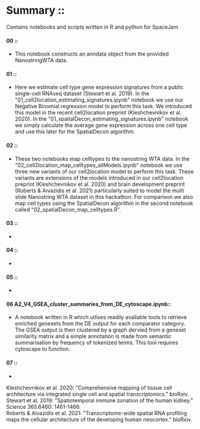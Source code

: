 # Summary ::
Contains notebooks and scripts written in R and python for SpaceJam

#### 00 ::
- This notebook constructs an anndata object from the provided NanostringWTA data.

#### 01 ::
- Here we estimate cell type gene expression signatures from a public single-cell RNAseq dataset (Stewart et al. 2019). In the "01_cell2location_estimating_signatures.ipynb" notebook we use our Negative Binomial regression model to perform this task. We introduced this model in the recent cell2location preprint (Kleshchevnikov et al. 2020). In the "01_spatialDecon_estimating_signatures.ipynb" notebook we simply calculate the average gene expression across one cell type and use this later for the SpatialDecon algorithm.

#### 02 ::
- These two notebooks map celltypes to the nanostring WTA data. In the "02_cell2location_map_celltypes_allModels.ipynb" notebook we use three new variants of our cell2location model to perform this task. These variants are extensions of the models introduced in our cell2location preprint (Kleshchevnikov et al. 2020) and brain development preprint (Roberts &  Aivazidis et al. 2021) particularly suited to model the multi slide Nanostring WTA dataset in this hackathon. For comparison we also map cell types using the SpatialDecon algorithm in the second notebook called "02_spatialDecon_map_celltypes.R".

#### 03 ::
-

#### 04 ::
-

#### 05 ::
-

#### 06 A2_V4_GSEA_cluster_summaries_from_DE_cytoscape.ipynb::
- A notebook written in R which utlises readily available tools to retrieve enriched genesets from the DE output for each comparator category. The GSEA output is then clustered by a graph dervied from a geneset similarity matrix and a simple annotation is made from semantic summarisation by frequency of tokenized terms. This tool requires cytoscape to function.

#### 07 ::
-

Kleshchevnikov et al. 2020: "Comprehensive mapping of tissue cell architecture via integrated single cell and spatial transcriptomics." bioRxiv. <br/>
Stewart et al. 2019: "Spatiotemporal immune zonation of the human kidney." Science 365.6460: 1461-1466. <br/>
Roberts &  Aivazidis et al. 2021: "Transcriptome-wide spatial RNA profiling maps the cellular architecture of the developing human neocortex." bioRxiv. <br/>
